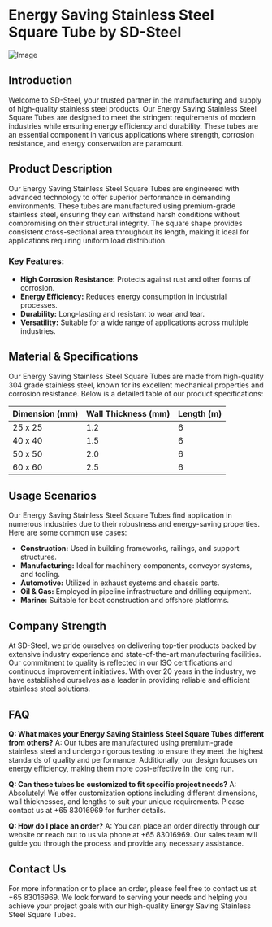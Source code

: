 # Energy Saving Stainless Steel Square Tube by SD-Steel

![Image](https://github.com/user-attachments/assets/2567258e-e124-4816-932d-1809bd27ef0b)

## Introduction

Welcome to SD-Steel, your trusted partner in the manufacturing and supply of high-quality stainless steel products. Our Energy Saving Stainless Steel Square Tubes are designed to meet the stringent requirements of modern industries while ensuring energy efficiency and durability. These tubes are an essential component in various applications where strength, corrosion resistance, and energy conservation are paramount.

## Product Description

Our Energy Saving Stainless Steel Square Tubes are engineered with advanced technology to offer superior performance in demanding environments. These tubes are manufactured using premium-grade stainless steel, ensuring they can withstand harsh conditions without compromising on their structural integrity. The square shape provides consistent cross-sectional area throughout its length, making it ideal for applications requiring uniform load distribution.

### Key Features:
- **High Corrosion Resistance:** Protects against rust and other forms of corrosion.
- **Energy Efficiency:** Reduces energy consumption in industrial processes.
- **Durability:** Long-lasting and resistant to wear and tear.
- **Versatility:** Suitable for a wide range of applications across multiple industries.

## Material & Specifications

Our Energy Saving Stainless Steel Square Tubes are made from high-quality 304 grade stainless steel, known for its excellent mechanical properties and corrosion resistance. Below is a detailed table of our product specifications:

| Dimension (mm) | Wall Thickness (mm) | Length (m) |
|----------------|---------------------|------------|
| 25 x 25        | 1.2                 | 6          |
| 40 x 40        | 1.5                 | 6          |
| 50 x 50        | 2.0                 | 6          |
| 60 x 60        | 2.5                 | 6          |

## Usage Scenarios

Our Energy Saving Stainless Steel Square Tubes find application in numerous industries due to their robustness and energy-saving properties. Here are some common use cases:

- **Construction:** Used in building frameworks, railings, and support structures.
- **Manufacturing:** Ideal for machinery components, conveyor systems, and tooling.
- **Automotive:** Utilized in exhaust systems and chassis parts.
- **Oil & Gas:** Employed in pipeline infrastructure and drilling equipment.
- **Marine:** Suitable for boat construction and offshore platforms.

## Company Strength

At SD-Steel, we pride ourselves on delivering top-tier products backed by extensive industry experience and state-of-the-art manufacturing facilities. Our commitment to quality is reflected in our ISO certifications and continuous improvement initiatives. With over 20 years in the industry, we have established ourselves as a leader in providing reliable and efficient stainless steel solutions.

## FAQ

**Q: What makes your Energy Saving Stainless Steel Square Tubes different from others?**
A: Our tubes are manufactured using premium-grade stainless steel and undergo rigorous testing to ensure they meet the highest standards of quality and performance. Additionally, our design focuses on energy efficiency, making them more cost-effective in the long run.

**Q: Can these tubes be customized to fit specific project needs?**
A: Absolutely! We offer customization options including different dimensions, wall thicknesses, and lengths to suit your unique requirements. Please contact us at +65 83016969 for further details.

**Q: How do I place an order?**
A: You can place an order directly through our website or reach out to us via phone at +65 83016969. Our sales team will guide you through the process and provide any necessary assistance.

## Contact Us

For more information or to place an order, please feel free to contact us at +65 83016969. We look forward to serving your needs and helping you achieve your project goals with our high-quality Energy Saving Stainless Steel Square Tubes.